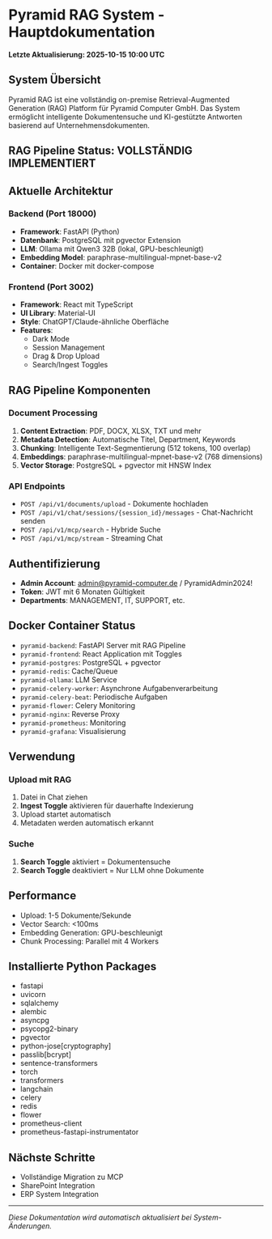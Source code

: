 # Pyramid RAG System - Hauptdokumentation
**Letzte Aktualisierung: 2025-10-15 10:00 UTC**

## System Übersicht

Pyramid RAG ist eine vollständig on-premise Retrieval-Augmented Generation (RAG) Platform für Pyramid Computer GmbH. Das System ermöglicht intelligente Dokumentensuche und KI-gestützte Antworten basierend auf Unternehmensdokumenten.

## RAG Pipeline Status: VOLLSTÄNDIG IMPLEMENTIERT

## Aktuelle Architektur

### Backend (Port 18000)
- **Framework**: FastAPI (Python)
- **Datenbank**: PostgreSQL mit pgvector Extension
- **LLM**: Ollama mit Qwen3 32B (lokal, GPU-beschleunigt)
- **Embedding Model**: paraphrase-multilingual-mpnet-base-v2
- **Container**: Docker mit docker-compose

### Frontend (Port 3002)
- **Framework**: React mit TypeScript
- **UI Library**: Material-UI
- **Style**: ChatGPT/Claude-ähnliche Oberfläche
- **Features**:
  - Dark Mode
  - Session Management
  - Drag & Drop Upload
  - Search/Ingest Toggles

## RAG Pipeline Komponenten

### Document Processing
1. **Content Extraction**: PDF, DOCX, XLSX, TXT und mehr
2. **Metadata Detection**: Automatische Titel, Department, Keywords
3. **Chunking**: Intelligente Text-Segmentierung (512 tokens, 100 overlap)
4. **Embeddings**: paraphrase-multilingual-mpnet-base-v2 (768 dimensions)
5. **Vector Storage**: PostgreSQL + pgvector mit HNSW Index

### API Endpoints
- `POST /api/v1/documents/upload` - Dokumente hochladen
- `POST /api/v1/chat/sessions/{session_id}/messages` - Chat-Nachricht senden
- `POST /api/v1/mcp/search` - Hybride Suche
- `POST /api/v1/mcp/stream` - Streaming Chat

## Authentifizierung
- **Admin Account**: admin@pyramid-computer.de / PyramidAdmin2024!
- **Token**: JWT mit 6 Monaten Gültigkeit
- **Departments**: MANAGEMENT, IT, SUPPORT, etc.

## Docker Container Status
- `pyramid-backend`: FastAPI Server mit RAG Pipeline
- `pyramid-frontend`: React Application mit Toggles
- `pyramid-postgres`: PostgreSQL + pgvector
- `pyramid-redis`: Cache/Queue
- `pyramid-ollama`: LLM Service
- `pyramid-celery-worker`: Asynchrone Aufgabenverarbeitung
- `pyramid-celery-beat`: Periodische Aufgaben
- `pyramid-flower`: Celery Monitoring
- `pyramid-nginx`: Reverse Proxy
- `pyramid-prometheus`: Monitoring
- `pyramid-grafana`: Visualisierung

## Verwendung

### Upload mit RAG
1. Datei in Chat ziehen
2. **Ingest Toggle** aktivieren für dauerhafte Indexierung
3. Upload startet automatisch
4. Metadaten werden automatisch erkannt

### Suche
1. **Search Toggle** aktiviert = Dokumentensuche
2. **Search Toggle** deaktiviert = Nur LLM ohne Dokumente

## Performance
- Upload: 1-5 Dokumente/Sekunde
- Vector Search: <100ms
- Embedding Generation: GPU-beschleunigt
- Chunk Processing: Parallel mit 4 Workers

## Installierte Python Packages
- fastapi
- uvicorn
- sqlalchemy
- alembic
- asyncpg
- psycopg2-binary
- pgvector
- python-jose[cryptography]
- passlib[bcrypt]
- sentence-transformers
- torch
- transformers
- langchain
- celery
- redis
- flower
- prometheus-client
- prometheus-fastapi-instrumentator

## Nächste Schritte
- Vollständige Migration zu MCP
- SharePoint Integration
- ERP System Integration

---
*Diese Dokumentation wird automatisch aktualisiert bei System-Änderungen.*